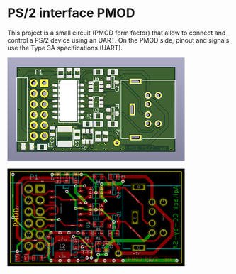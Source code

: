PS/2 interface PMOD
===================

This project is a small circuit (PMOD form factor) that allow to connect and
control a PS/2 device using an UART. On the PMOD side, pinout and signals use
the Type 3A specifications (UART).

![PCB 3D preview](preview_3d.png)

![Routing preview](preview_routing.png)
